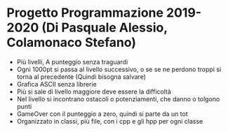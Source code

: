 # Progetto Programmazione 2019-2020 (Di Pasquale Alessio, Colamonaco Stefano)

  - Più livelli, A punteggio senza traguardi
  - Ogni 1000pt si passa al livello successivo, o se se ne perdono troppi si torna al precedente (Quindi bisogna salvare)
  - Grafica ASCII senza librerie
  - Più si sale di livello maggiore deve essere la difficoltà
  - Nel livello si incontrano ostacoli o potenziamenti, che danno o tolgono punti
  - GameOver con il punteggio a zero, quindi si parte da un tot
  - Organizzato in classi, più file, con i cpp e gli hpp per ogni classe